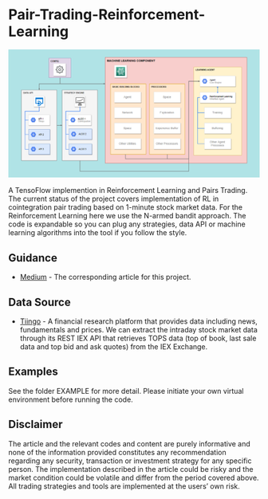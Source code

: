 # Pair-Trading-Reinforcement-Learning

<p align="center">
  <img width="600" src="Structure.PNG">
</p>
<p align="justify">

A TensoFlow implemention in Reinforcement Learning and Pairs Trading. The current status of the project covers implementation of RL in cointegration pair trading based on 1-minute stock market data. For the Reinforcement Learning here we use the N-armed bandit approach. The code is expandable so you can plug any strategies, data API or machine learning algorithms into the tool if you follow the style.

## Guidance

* [Medium](https://medium.com/@wai_i/a-gentle-implementation-of-reinforcement-learning-in-pairs-trading-6cdf8533bced) - The corresponding article for this project.

## Data Source
* [Tiingo](https://www.tiingo.com/) - A financial research platform that provides data including news, fundamentals and prices. We can extract the intraday stock market data through its REST IEX API that retrieves TOPS data (top of book, last sale data and top bid and ask quotes) from the IEX Exchange.

## Examples
See the folder EXAMPLE for more detail. Please initiate your own virtual environment before running the code.

## Disclaimer
The article and the relevant codes and content are purely informative and none of the information provided constitutes any recommendation regarding any security, transaction or investment strategy for any specific person. The implementation described in the article could be risky and the market condition could be volatile and differ from the period covered above. All trading strategies and tools are implemented at the users’ own risk.
